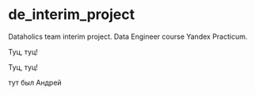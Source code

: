 # de_interim_project
Dataholics team interim project. Data Engineer course Yandex Practicum.

Туц, туц!

Туц, туц!

тут был Андрей